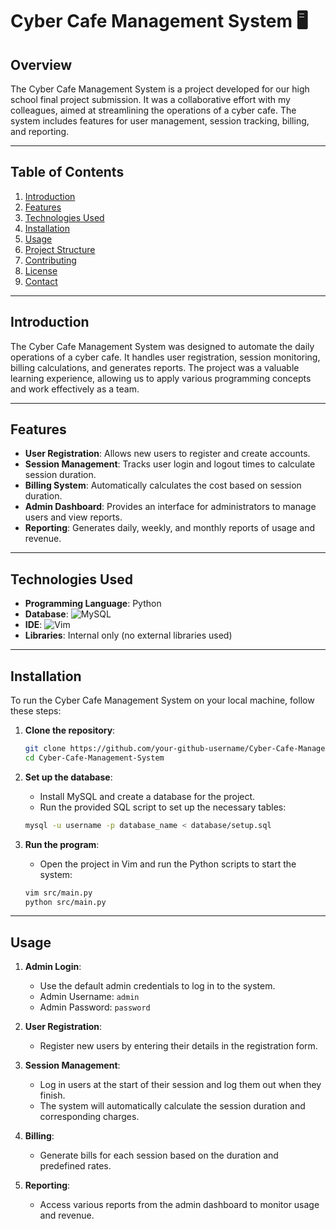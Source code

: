 # Cyber Cafe Management System 🖥️

## Overview

The Cyber Cafe Management System is a project developed for our high school final project submission. It was a collaborative effort with my colleagues, aimed at streamlining the operations of a cyber cafe. The system includes features for user management, session tracking, billing, and reporting.

---

## Table of Contents

1. [Introduction](#introduction)
2. [Features](#features)
3. [Technologies Used](#technologies-used)
4. [Installation](#installation)
5. [Usage](#usage)
6. [Project Structure](#project-structure)
7. [Contributing](#contributing)
8. [License](#license)
9. [Contact](#contact)

---

## Introduction

The Cyber Cafe Management System was designed to automate the daily operations of a cyber cafe. It handles user registration, session monitoring, billing calculations, and generates reports. The project was a valuable learning experience, allowing us to apply various programming concepts and work effectively as a team.

---

## Features

- **User Registration**: Allows new users to register and create accounts.
- **Session Management**: Tracks user login and logout times to calculate session duration.
- **Billing System**: Automatically calculates the cost based on session duration.
- **Admin Dashboard**: Provides an interface for administrators to manage users and view reports.
- **Reporting**: Generates daily, weekly, and monthly reports of usage and revenue.

---

## Technologies Used

- **Programming Language**: Python
- **Database**: ![MySQL](https://img.shields.io/badge/MySQL-00000F?style=flate&logo=mysql&logoColor=white)
- **IDE**: ![Vim](https://img.shields.io/badge/-Vim-019733?style=flat&logo=vim&logoColor=white)
- **Libraries**: Internal only (no external libraries used)

---

## Installation

To run the Cyber Cafe Management System on your local machine, follow these steps:

1. **Clone the repository**:
    ```sh
    git clone https://github.com/your-github-username/Cyber-Cafe-Management-System.git
    cd Cyber-Cafe-Management-System
    ```

2. **Set up the database**:
    - Install MySQL and create a database for the project.
    - Run the provided SQL script to set up the necessary tables:
    ```sh
    mysql -u username -p database_name < database/setup.sql
    ```

3. **Run the program**:
    - Open the project in Vim and run the Python scripts to start the system:
    ```sh
    vim src/main.py
    python src/main.py
    ```

---

## Usage

1. **Admin Login**:
    - Use the default admin credentials to log in to the system.
    - Admin Username: `admin`
    - Admin Password: `password`

2. **User Registration**:
    - Register new users by entering their details in the registration form.
    
3. **Session Management**:
    - Log in users at the start of their session and log them out when they finish.
    - The system will automatically calculate the session duration and corresponding charges.

4. **Billing**:
    - Generate bills for each session based on the duration and predefined rates.

5. **Reporting**:
    - Access various reports from the admin dashboard to monitor usage and revenue.
